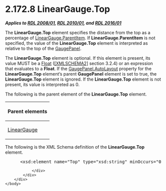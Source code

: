 <html dir="LTR" xmlns:mshelp="http://msdn.microsoft.com/mshelp" xmlns:ddue="http://ddue.schemas.microsoft.com/authoring/2003/5" xmlns:xlink="http://www.w3.org/1999/xlink" xmlns:tool="http://www.microsoft.com/tooltip">
    <head>
        <meta http-equiv="Content-Type" content="text/html; CHARSET=utf-8"></meta>
        <meta name="save" content="history"></meta>
        <title>2.172.8 LinearGauge.Top</title>
        <xml>
            <mshelp:toctitle title="2.172.8 LinearGauge.Top"></mshelp:toctitle>
            <mshelp:rltitle title="[MS-RDL]: LinearGauge.Top"></mshelp:rltitle>
            <mshelp:keyword index="A" term="03bf6371-7717-48d0-89a1-6e9e75c3ae7e"></mshelp:keyword>
            <mshelp:attr name="DCSext.ContentType" value="open specification"></mshelp:attr>
            <mshelp:attr name="AssetID" value="03bf6371-7717-48d0-89a1-6e9e75c3ae7e"></mshelp:attr>
            <mshelp:attr name="TopicType" value="kbRef"></mshelp:attr>
            <mshelp:attr name="DCSext.Title" value="[MS-RDL]: LinearGauge.Top" />
        </xml>
    </head>
    <body>
        <div id="header">
            <h1 class="heading">2.172.8 LinearGauge.Top</h1>
        </div>
        <div id="mainSection">
            <div id="mainBody">
                <div id="allHistory" class="saveHistory"></div>
                <div id="sectionSection0" class="section" name="collapseableSection">
                    

<p><b><i>Applies to </i></b><a href="1e855f94-4617-47e4-b89e-0856c6cb420f.md"><b><i>RDL 2008/01</i></b></a><b><i>,
</i></b><a href="3428e690-a348-4ec7-8a6a-8efb42d2cdee.md"><b><i>RDL 2010/01</i></b></a><b><i>,
and </i></b><a href="52ce3983-2bfc-4e72-9359-42aaf5fe4509.md"><b><i>RDL 2016/01</i></b></a></p>

<p>The <b>LinearGauge.Top</b> element specifies the distance
from the top as a percentage of <a href="d5b58662-e4b0-425f-b6d5-c0c229baeea0.md">LinearGauge.ParentItem</a>. If
<b>LinearGauge.ParentItem</b> is not specified, the value of the <b>LinearGauge.Top</b>
element is interpreted as relative to the top of the <a href="f01744d3-79fa-4f30-94bf-a1ffa6bde2ac.md">GaugePanel</a>.</p>

<p>The <b>LinearGauge.Top</b> element is optional. If this
element is present, its value MUST be a <a href="c7d0946f-992e-4abc-a304-09b53e030692.md">Float</a> (<a href="https://go.microsoft.com/fwlink/?LinkId=90610">[XMLSCHEMA2]</a> section
3.2.4) or an expression that evaluates to a <b>Float</b>. If the <a href="f9d6ec8d-393e-41b9-9ba6-e13c09aff56c.md">GaugePanel.AutoLayout</a>
property for the <b>LinearGauge.Top</b> element’s parent <b>GaugePanel</b>
element is set to true, the <b>LinearGauge.Top</b> element is ignored. If the <b>LinearGauge.Top</b>
element is not present, its value is interpreted as 0.</p>

<p>The following is the parent element of the <b>LinearGauge.Top</b>
element.</p>

<table>
 <thead>
  <tr>
   <th>
   <p>Parent elements</p>
   </th>
  </tr>
 </thead>
 <tr>
  <td>
  <p><a href="021b569b-07ae-462a-ac62-d3ab51f183f5.md">LinearGauge</a></p>
  </td>
 </tr>
</table>

<p>The following is the XML Schema definition of the <b>LinearGauge.Top</b>
element.</p>

<dl>
<dd>
<div><pre> &lt;xsd:element name=&quot;Top&quot; type=&quot;xsd:string&quot; minOccurs=&quot;0&quot; /&gt;
</pre></div>
</dd></dl>


                </div>
            </div>
        </div>
    </body>
</html>